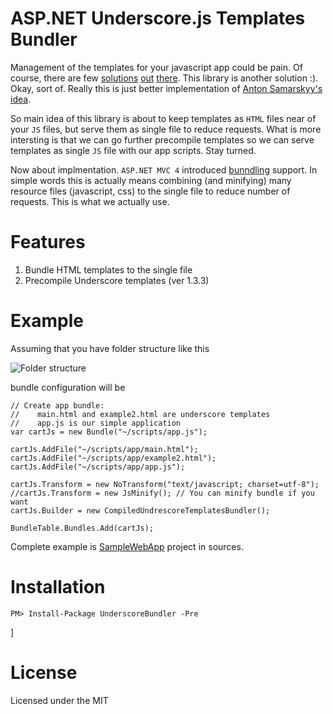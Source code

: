 ASP.NET Underscore.js Templates Bundler
======================================

Management of the templates for your javascript app could be pain. Of course, there are few [solutions](http://samarskyy.blogspot.com/2012/03/loading-external-jquery-template-files.html) [out](http://encosia.com/jquery-templates-composite-rendering-and-remote-loading/) [there](http://www.knockmeout.net/2011/03/using-external-jquery-template-files.html). This library is another solution :). Okay, sort of. Really this is just better implementation of [Anton Samarskyy's idea](http://samarskyy.blogspot.com/2012/03/loading-external-jquery-template-files.html).

So main idea of this library is about to keep templates as `HTML` files near of your `JS` files, but serve them as single file to reduce requests. What is more intersting is that we can go further precompile templates so we can serve templates as single `JS` file with our app scripts. Stay turned.

Now about implmentation. `ASP.NET MVC 4` introduced [bunndling](http://msdn.microsoft.com/en-us/library/system.web.optimization.bundle.aspx) support. In simple words this is actually means combining (and minifying) many resource files (javascript, css) to the single file to reduce number of requests. This is what we actually use.

Features
========

1. Bundle HTML templates to the single file
2. Precompile Underscore templates (ver 1.3.3)

Example
=======

Assuming that you have folder structure like this 

![Folder structure]("https://github.com/chaliy/aspnet-underscore-bundler/blob/master/docs/bundlefoldertructure.png?raw=true")

bundle configuration will be

    // Create app bundle: 
    //    main.html and example2.html are underscore templates
    //    app.js is our simple application
    var cartJs = new Bundle("~/scripts/app.js");
    
    cartJs.AddFile("~/scripts/app/main.html");
    cartJs.AddFile("~/scripts/app/example2.html");      
    cartJs.AddFile("~/scripts/app/app.js");
    
    cartJs.Transform = new NoTransform("text/javascript; charset=utf-8");    
    //cartJs.Transform = new JsMinify(); // You can minify bundle if you want
    cartJs.Builder = new CompiledUndrescoreTemplatesBundler();
    
    BundleTable.Bundles.Add(cartJs);

Complete example is [SampleWebApp](https://github.com/chaliy/aspnet-underscore-bundler/tree/master/src/SampleWebApp) project in sources.

Installation
============
	
<div class="nuget-badge">
    <p><code>PM&gt; Install-Package UnderscoreBundler -Pre</code></p>
</div>]
	
License
=======

Licensed under the MIT
